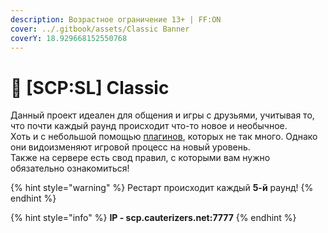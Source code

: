 ```yaml
---
description: Возрастное ограничение 13+ | FF:ON
cover: ../.gitbook/assets/Classic Banner
coverY: 18.929668152550768
---
```


# 🔫 \[SCP:SL] Classic

Данный проект идеален для общения и игры с друзьями, учитывая то, что почти каждый раунд происходит что-то новое и необычное.\
Хоть и с небольшой помощью [плагинов](broken-reference), которых не так много. Однако они видоизменяют игровой процесс на новый уровень.\
Также на сервере есть свод правил, с которыми вам нужно обязательно ознакомиться!

{% hint style="warning" %}
Рестарт происходит каждый **5-й** раунд!
{% endhint %}

{% hint style="info" %}
**IP - scp.cauterizers.net:7777**
{% endhint %}
